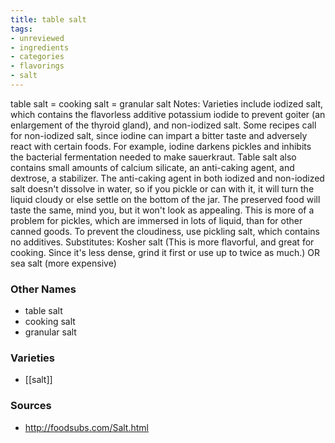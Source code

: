 ```yaml
---
title: table salt
tags:
- unreviewed
- ingredients
- categories
- flavorings
- salt
---
```

table salt = cooking salt = granular salt Notes: Varieties include iodized salt, which contains the flavorless additive potassium iodide to prevent goiter (an enlargement of the thyroid gland), and non-iodized salt. Some recipes call for non-iodized salt, since iodine can impart a bitter taste and adversely react with certain foods. For example, iodine darkens pickles and inhibits the bacterial fermentation needed to make sauerkraut. Table salt also contains small amounts of calcium silicate, an anti-caking agent, and dextrose, a stabilizer. The anti-caking agent in both iodized and non-iodized salt doesn't dissolve in water, so if you pickle or can with it, it will turn the liquid cloudy or else settle on the bottom of the jar. The preserved food will taste the same, mind you, but it won't look as appealing. This is more of a problem for pickles, which are immersed in lots of liquid, than for other canned goods. To prevent the cloudiness, use pickling salt, which contains no additives. Substitutes: Kosher salt (This is more flavorful, and great for cooking. Since it's less dense, grind it first or use up to twice as much.) OR sea salt (more expensive)

### Other Names

* table salt
* cooking salt
* granular salt

### Varieties

* [[salt]]

### Sources
* http://foodsubs.com/Salt.html

